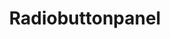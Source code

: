 ---
layout: component.njk
tags: 
    - legacy_components_de
key: radiobuttonpanel-legacy_de
title: Radiobuttonpanel
parent: legacy_components_de
image: legacy/overview/radiobuttonpanel.webp
keywords: 
order: 210
---